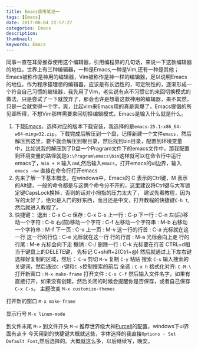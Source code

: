 ```yaml
---
title: Emacs使用笔记一
tags: [Emacs]
date: 2017-08-04 22:57:27
categories: Emacs
description:
thumbnail:
keywords: Emacs
---
```

同事一直在耳旁推荐使用这个编辑器，引用编程界的几句话，来说一下这款编辑器的地位，世界上有三种编辑器，一种是Emacs,一种是Vim,还有一种是其他；Emacs被称作是神用的编辑器，Vim被称作是神一样的编辑器，足以说明Emacs的地位，作为程序猿理想的编辑器，应该是有长远性的，可定制性的，逐渐形成一个符合自己习惯的编辑器，我先用了Vim，老实说有点不习惯它的来回切换模式的做法，只是尝试了一下就放弃了，那会也许是想着这款神用的编辑器，果不其然，只是一会就觉得一个字，爽，比起vim来Emacs用的真是爽爆了，Emacs提倡的所见即所得，不想Vim那样需要来回切换编辑模式，Emacs是输入什么就是什么。

1. 下载[Emacs](https://www.gnu.org/software/emacs/)，选择对应的版本下载安装，我选择的是`emacs-25.1-x86_64-w64-mingw32.zip`，下载完成后解压到一个盘，记得新建一个文件`emacs`，然后解压到这里，要不就会解压到根目录，然后找到bin目录，配置到环境变量中，比如说我的解压到了D盘一个Pragram文件下的emacs文件中，那我配置到环境变量的路径就是`D:\Pragram\emacs\bin`这样就可以在命令行中运行emacs了，`Win + R` 输入`cmd`,然后输入`emacs`，打开emacs的ui边界，输入`emacs -nw` 直接在命令行打开emacs
2. 先来了解一下基本概念，在windows中，Emacs的 C 表示的Ctrl键，M 表示的Alt键，一般的命令都是与这俩个命令分不开的，这里建议将Ctrl键与大写锁定键CapsLock换掉，否则的话对小拇指的压力太大了， 建议先看教程，因为写的太好了，绝对是入门的好东西，而且还是中文，打开教程的快捷键`C-h t`,然后就进入教程了。
3. 快捷键：
退出 : C-x C-c
保存 : C-x C-s
上一行 : C-p
下一行 : C-n
左(后)移动一个字符 : C-b
右(前)移动一个字符 : C-f
左移动一个字符串 : M-b
右移动一个字符串 : M-f
下一页 : C-v
上一页 : M-v
这一行的行首 : C-a 光标就在这一行
这一行的行位 : C-e 光标就在这一行
行的行首 : M-a 光标会向上走
行的行尾 : M-e 光标会向下走
撤销 : C-/
删除一行 : C-k 光标要在行首
CTRL+d相当于键盘上的DELETE键，
先标记 C+shift+2(Ctrl+@) 然后就通过上下左右键选择好复制的区域，然后：
`C-w` 剪切
`M-w` 复制
`C-y` 粘贴
搜索 `C-s` 输入搜索的关键词，然后通过`C-r`键和`C-s`控制搜索的前后
全选 : `C-x h`
格式化对齐: `C-M-\`
打开新窗口 : `M-x make-frame`
打开文件 : `C-x C-f` 然后输入文件名字，如果有直接打开，如果没有创建，然后关闭的时候会提醒你是否保存，或者自己保存`C-x C-s`。
主题改变 `M-x customize-themes`

打开新的窗口 `M-x make-frame`

显示行号 `M-x linum-mode`

到文件末尾 `M->`
到文件开头 `M-<`
推荐世界级大神[Purcell](https://github.com/purcell/emacs.d)的配置，windows下ui界面有点卡
今天用到的快捷键大概就这些，字体选择的我直接`Options - Set Default Font`,然后选择的。大概就这么多，以后继续写，晚安。